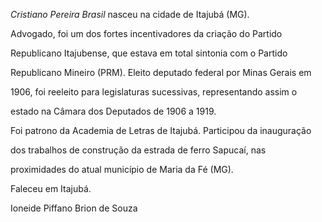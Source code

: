 

*Cristiano Pereira Brasil* nasceu na cidade de Itajubá (MG).



Advogado, foi um dos fortes incentivadores da criação do Partido

Republicano Itajubense, que estava em total sintonia com o Partido

Republicano Mineiro (PRM). Eleito deputado federal por Minas Gerais em

1906, foi reeleito para legislaturas sucessivas, representando assim o

estado na Câmara dos Deputados de 1906 a 1919.



Foi patrono da Academia de Letras de Itajubá. Participou da inauguração

dos trabalhos de construção da estrada de ferro Sapucaí, nas

proximidades do atual município de Maria da Fé (MG).



Faleceu em Itajubá.



Ioneide Piffano Brion de Souza



